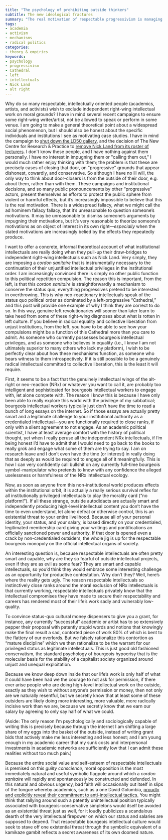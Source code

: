 ```yaml
---
title: "The psychology of prohibiting outside thinkers"
subtitle: The new ideological fractures
summary: "The real motivation of respectable progressivism is managing guilty conscience and conserving bourgeois privileges; how to theorize the Cathedral from the revolutionary left; understanding the suicide bombing of anti-intellectual intellectuals."
tags:
- academia
- activism
- mechanisms
- radical politics
categories:
- theory & empirics
keywords:
- psychology
- progressivism
- Cathedral
- left
- intellectuals
- Nick Land
- alt right
---
```


Why do so many respectable, intellectually oriented people (academics, artists, and activists) wish to exclude independent right-wing intellectual work on moral grounds? I have in mind several recent campaigns to ensure some right-wing writer/artist, not be allowed to speak or perform in some venue. I am going to make a general theoretical point about a widespread social phenomenon, but I should also be honest about the specific individuals and institutions I see as motivating case studies. I have in mind the campaign to [shut down the LD50 gallery](https://shutdownld50.tumblr.com/), and the decision of The New Centre for Research & Practice to [remove Nick Land from its roster of lecturers](https://www.facebook.com/thenewcentre/posts/644026572465531). I don't know these people, and I have nothing against them personally. I have no interest in impugning them or "calling them out," I would much rather enjoy thinking with them; the problem is that these are precisely cases of closing that door, on "progressive" grounds that appear dishonest, cowardly, and conservative. So although I have no ill will, the only way to think about door-closers is from the outside of their door, e.g. about them, rather than with them. These campaigns and institutional decisions, and so many public pronouncements by other “progressive” actors, present themselves as efforts to protect the public sphere from violent or harmful effects, but it’s increasingly impossible to believe that this is the real motivation. There is a widespread fallacy, what we might call the ad hominem fallacy fallacy, that it’s unreasonable to question someone’s motivations. It may be unreasonable to dismiss someone’s arguments by impugning their motivations, but it’s very reasonable to theorize someone’s motivations as on object of interest in its own right—*especially* when the stated motivations are increasingly belied by the effects they repeatedly produce.

I want to offer a concrete, informal theoretical account of what institutional intellectuals are really doing when they pull-up their draw-bridges to independent right-wing intellectuals such as Nick Land. Very simply, they are imposing a *cordon sanitaire* that is instrumentally necessary to the continuation of their unjustified intellectual privileges in the institutional order. I am increasingly convinced there is simply no other public function to this political repetition compulsion. The reason this is important, from the left, is that this *cordon sanitaire* is straightforwardly a mechanism to conserve the status quo, everything progressives pretend to be interested in overthrowing. This is why neo-reactionary intellectuals speak of the status quo political order as dominated by a left-progressive “Cathedral,” and this post will provide one example of why I think they are correct to do so. In this way, genuine left revolutionaries will sooner than later learn to take heed from some of these right-wing diagnoses about what is rotten in left culture. If you believe in radical equality and collective liberation from unjust institutions, from the left, you have to be able to see how your compulsions might be a function of this Cathedral more than you care to admit. As someone who currently possesses bourgeois intellectual privileges, and as someone who believes in equality (i.e., I know I am not ultimately superior to many others who lack my platform), I wish to be perfectly clear about how these mechanisms function, as someone who bears witness to them introspectively. If it is still possible to be a genuinely radical intellectual committed to collective liberation, this is the least it will require.

First, it seems to be a fact that the genuinely intellectual wings of the alt-right or neo-reaction (NRx) or whatever you want to call it, are probably too intelligent and sophisticated for bourgeois intellectual workers to engage with, let alone compete with. The reason I know this is because I have only been able to really explore this world with the privilege of my sabbatical; bourgeois intellectual workers typically just don’t have the time to read a bunch of long essays on the internet. So if those essays are actually pretty smart and a legitimate challenge to your institutional authority as a credentialed intellectual—you are functionally required to close ranks, if only with a silent agreement to not engage. As an academic political scientist, I have at least average comfort with the history of political thought, yet when I really peruse all the independent NRx intellectuals, if I’m being honest I’d have to admit that I would need to go back to the books to really grok and engage what some of them are trying to say. I am on research leave and I don’t even have the time (or interest) in really doing that as deeply as would be required to engage all of it meaningfully. This is how I can very confidently call bullshit on any currently full-time bourgeois symbol-manipulator who pretends to know with any confidence the alleged uselessness or harmfulness of the NRx intellectual ecology.

Now, as soon as anyone from this non-institutional world produces effects within the institutional orbit, it is actually a really serious survival reflex for all institutionally privileged intellectuals to play the morality card (“no platform!”). If all these strange, outside autodidacts are actually smart and independently producing high-level intellectual content you don’t have the time to even understand, let alone defeat or otherwise control, this is an existential threat to your entire livelihood. Because all of your personal identity, your status, and your salary, is based directly on your credentialed, legitimated membership card giving your writings and pontifications an officially sanctioned power and authority. If that door is opened even a crack by non-credentialed outsiders, the whole jig is up for the respectable bourgeois monopoly on the official intellectual organs of society.

An interesting question is, because respectable intellectuals are often pretty smart and capable, why are they so fearful of outside intellectual projects, even if they are as evil as some fear? They are smart and capable intellectuals, so you’d think they would embrace some interesting challenge as an opportunity for productive contestation. Why don’t they? Well, here’s where the reality gets ugly. The reason respectable intellectuals so instinctively close ranks around the moral exclusion of NRx intellectuals is that currently working, respectable intellectuals privately know that the intellectual compromises they have made to secure their respectability and careers has rendered most of their life’s work sadly and vulnerably low-quality.

To convince status-quo cultural money dispensers to give you a grant, for instance, any currently “successful” academic or artist has to so extensively pepper their proposal with patently stupid words and notions that knowingly make the final result a sad, contorted piece of work 80% of which is bent to the flattery of our overlords. But we falsely rationalize this contortion as “mature discipline” which we then rationalize to be the warrant for our privileged status as legitimate intellectuals. This is just good old fashioned conservatism, the standard psychology of bourgeois hypocrisy that is the molecular basis for the stability of a capitalist society organized around unjust and unequal exploitation.

Because we know deep down inside that our life’s work is only half of what it could have been had we the courage to not ask for permission, if there ever arise people who are doing high-level intellectual work on the outside, exactly as they wish to without anyone’s permission or money, then not only are we naturally resentful, but we secretly know that at least some of these outsiders are likely doing more interesting, more valuable, more radically incisive work than we are, because we secretly know that we earn our salary by agreeing to only say half of what we could.

(Aside: The only reason I’m psychologically and sociologically capable of writing this is precisely because through the internet I am shifting a large share of my eggs into the basket of the outside, instead of writing grant bids that actively make me less interesting and less honest; and I am young enough in my academic career that my sunk costs and interpersonal investments in academic networks are sufficiently low that I can admit these realities without too much pain.)

Because the entire social value and self-esteem of respectable intellectuals is premised on this *guilty conscience*, moral opposition is the most immediately natural and useful symbolic flagpole around which a *cordon sanitaire* will rapidly and spontaneously be constructed and defended. In this natural and obvious urgency, bad faith will occasionally out itself in slips of the tongue whereby academics, such as a one David Golumbia, [proudly and explicitly reveal their commitment to anti-intellectual tactics.](https://twitter.com/dgolumbia/status/848538857331191809) You might think that rallying around such a patently unintellectual position typically associated with bourgeois-conservative simpletons would itself be avoided as an existential threat just as well, for it loudly publicizes a scandalous dearth of the very intellectual firepower on which our status and salaries are supposed to depend. That respectable bourgeois intellectual culture would seek to stave off one existential threat through the symbolic equivalent of a kamikaze gambit reflects a secret awareness of its own doomed nature.
